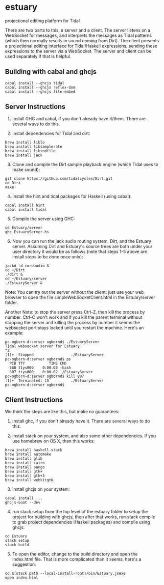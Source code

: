 # estuary

projectional editing platform for Tidal

There are two parts to this, a server and a client. The server listens on a WebSocket for messages, and interprets the messages as Tidal patterns (which then normally results in sound coming from Dirt). The client presents a projectional editing interface for Tidal/Haskell expressions, sending these expressions to the server via a WebSocket. The server and client can be used separately if that is helpful.

## Building with cabal and ghcjs

```
cabal install --ghcjs tidal
cabal install --ghcjs reflex-dom
cabal install --ghcjs file-embed
```

## Server Instructions

1. Install GHC and cabal, if you don't already have it/them. There are several ways to do this.

2. Install dependencies for Tidal and dirt:
```
brew install liblo
brew install libsamplerate
brew install libsndfile
brew install jack
```

3. Clone and compile the Dirt sample playback engine (which Tidal uses to make sound):
```
git clone https://github.com/tidalcycles/Dirt.git
cd Dirt
make
```

4. Install the hint and tidal packages for Haskell (using cabal):
```
cabal install hint
cabal install tidal
```

5. Compile the server using GHC:
```
cd Estuary/server
ghc EstuaryServer.hs
```

6. Now you can run the jack audio routing system, Dirt, and the Estuary server.  Assuming Dirt and Estuary's source trees are both under your user directory it would be as follows (note that steps 1-5 above are install steps to be done once only):
```
jackd -d coreaudio &
cd ~/Dirt
./dirt &
cd ~/Estuary/server
./EstuaryServer &
```
Note: You can try out the server without the client: just use your web browser to open the file simpleWebSocketClient.html in the Estuary/server folder.

Another Note: to stop the server press Ctrl-Z, then kill the process by number. Ctrl-C won't work and if you kill the parent terminal without stopping the server and killing the process by number it seems the websocket port stays locked until you restart the machine. Here's an example:
```
pc-ogborn-d:server ogbornd$ ./EstuaryServer
Tidal websocket server for Estuary
^Z
[1]+  Stopped                 ./EstuaryServer
pc-ogborn-d:server ogbornd$ ps
  PID TTY           TIME CMD
  668 ttys000    0:00.08 -bash
  807 ttys000    0:00.02 ./EstuaryServer
pc-ogborn-d:server ogbornd$ kill 807
[1]+  Terminated: 15          ./EstuaryServer
pc-ogborn-d:server ogbornd$
```

## Client Instructions

We think the steps are like this, but make no guarantees:

1. install ghc, if you don't already have it. There are several ways to do this.

2. install stack on your system, and also some other dependencies. If you use homebrew on OS X, then this works:
```
brew install haskell-stack
brew install automake
brew install glib
brew install cairo
brew install pango
brew install gtk+
brew install gtk+3
brew install webkitgtk
```

3. install ghcjs on your system:
```
cabal install ...
ghcjs-boot --dev
```

4. run stack setup from the top level of the estuary folder to setup the project for building with ghcjs, then after that works, run stack compile to grab project dependencies (Haskell packages) and compile using ghcjs:
```
cd Estuary
stack setup
stack build
```

5. To open the editor, change to the build directory and open the index.html file. That is more complicated than it seems, here's a suggestion:
```
cd $(stack path --local-install-root)/bin/Estuary.jsexe
open index.html
```

